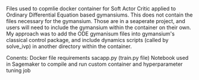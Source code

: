 Files used to copmlie docker container for Soft Actor Critic applied to Ordinary Differential Equation based gymansiums.
This does not contain the files necessary for the gymansium.  Those are in a seaperate project, and users will need to include the gymansium within the container on their own.
My approach was to add the ODE gymanisum files into gymansium's classical control package, and include dynamics scripts (called by solve_ivp) in another directory within the container.

Conents:
Docker file
requirements
sacapp.py (train.py file)
Notebook used in Sagemaker to compile and run custom container and hyperparameter tuning job
